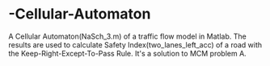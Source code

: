 # -Cellular-Automaton 
A Cellular Automaton(NaSch_3.m) of a traffic flow model in Matlab. The results are used to calculate Safety Index(two_lanes_left_acc) of a road with the Keep-Right-Except-To-Pass Rule. It's a solution to MCM problem A.

